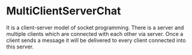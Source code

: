 # MultiClientServerChat
It is a client-server model of socket programming. There is a server and multiple clients which are connected with each other via server. Once a client sends a message it will be delivered to every client connected into this server. 
